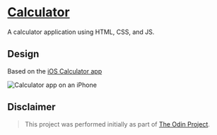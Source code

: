 # [Calculator](https://mark-p0.github.io/top-projects/foundations/calculator/)

<!--
  A simple calculator application
  -->

A calculator application using HTML, CSS, and JS.

## Design

Based on the [iOS Calculator app](https://support.apple.com/en-ph/guide/iphone/iph1ac0b5cc/ios)

![Calculator app on an iPhone](https://help.apple.com/assets/6222428998C2CE34C75A5252/6222428B98C2CE34C75A5267/en_US/444e9701b92783985608b59943f635be.png)

## Disclaimer

> This project was performed initially as part of [The Odin Project](https://www.theodinproject.com/).
